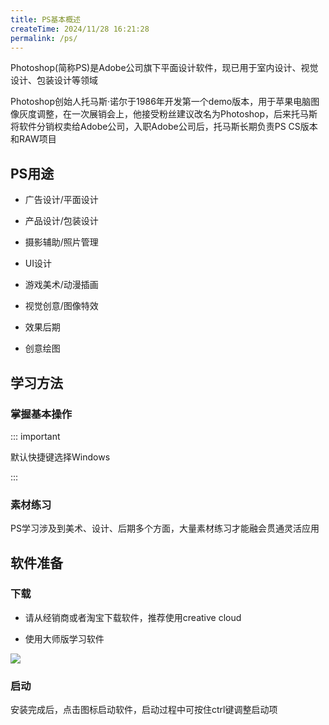 ```yaml
---
title: PS基本概述
createTime: 2024/11/28 16:21:28
permalink: /ps/
---
```


Photoshop(简称PS)是Adobe公司旗下平面设计软件，现已用于室内设计、视觉设计、包装设计等领域

Photoshop创始人托马斯·诺尔于1986年开发第一个demo版本，用于苹果电脑图像灰度调整，在一次展销会上，他接受粉丝建议改名为Photoshop，后来托马斯将软件分销权卖给Adobe公司，入职Adobe公司后，托马斯长期负责PS CS版本和RAW项目

## PS用途

- 广告设计/平面设计

- 产品设计/包装设计

- 摄影辅助/照片管理

- UI设计

- 游戏美术/动漫插画

- 视觉创意/图像特效

- 效果后期

- 创意绘图


## 学习方法

### 掌握基本操作

::: important

默认快捷键选择Windows

:::

### 素材练习

PS学习涉及到美术、设计、后期多个方面，大量素材练习才能融会贯通灵活应用

## 软件准备

### 下载

- 请从经销商或者淘宝下载软件，推荐使用creative cloud

- 使用大师版学习软件

![](https://file.iglooblog.top/ps/%E6%88%AA%E5%B1%8F2025-03-15%2011.51.59.png)

### 启动

安装完成后，点击图标启动软件，启动过程中可按住ctrl键调整启动项